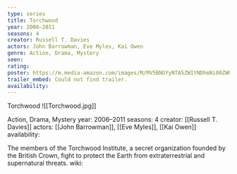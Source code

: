 ```yaml
---
type: series
title: Torchwood
year: 2006–2011
seasons: 4
creator: Russell T. Davies
actors: John Barrowman, Eve Myles, Kai Owen
genre: Action, Drama, Mystery
seen:
rating: 
poster: https://m.media-amazon.com/images/M/MV5BNGYyNTA5ZWItNDhmNi00ZWRjLWEwZDQtM2UyYjYxYWQyZTIyXkEyXkFqcGdeQXVyNTA4NzY1MzY@._V1_SX300.jpg
trailer_embed: Could not find trailer.
availability:
---
```

Torchwood
![[Torchwood.jpg]]

Action, Drama, Mystery
year: 2006–2011
seasons: 4
creator: [[Russell T. Davies]]
actors: [[John Barrowman]], [[Eve Myles]], [[Kai Owen]]
availability:

The members of the Torchwood Institute, a secret organization founded by the British Crown, fight to protect the Earth from extraterrestrial and supernatural threats.
wiki: 


